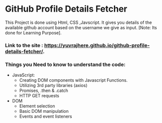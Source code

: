 # GitHub Profile Details Fetcher
This Project is done using Html, CSS ,Javscript. It gives you details of the available github account based on the username we give as input. [Note: Its done for Learning Purpose].

### Link to the site : https://yuvrajhere.github.io/github-profile-details-fetcher/.

### Things you Need to know to understand the code:
* JavaScript:
  * Creating DOM components with Javascript Functions.
  * Utilizing 3rd party libraries (axios)
  * Promises, .then & .catch
  * HTTP GET requests
* DOM
  * Element selection
  * Basic DOM manipulation
  * Events and event listeners
